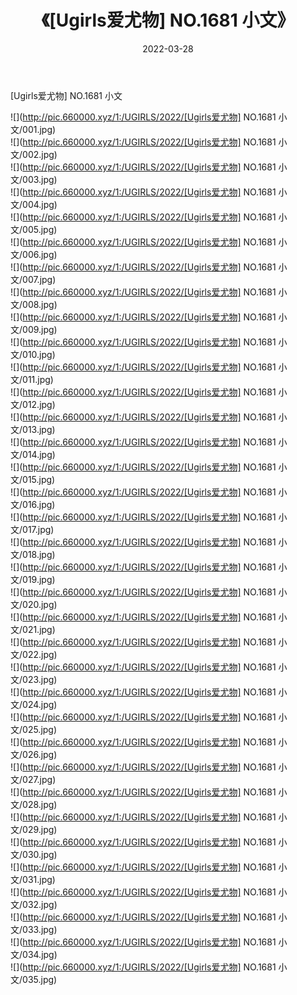 ﻿---
layout: post
title:  《[Ugirls爱尤物] NO.1681 小文》
date:   2022-03-28
img: http://pic.660000.xyz/1:/UGIRLS/2022/[Ugirls爱尤物] NO.1681 小文/000.jpg
categories: [美女, 清纯, 唯美]
---

[Ugirls爱尤物] NO.1681 小文

 ![](http://pic.660000.xyz/1:/UGIRLS/2022/[Ugirls爱尤物] NO.1681 小文/001.jpg) <br>![](http://pic.660000.xyz/1:/UGIRLS/2022/[Ugirls爱尤物] NO.1681 小文/002.jpg) <br>![](http://pic.660000.xyz/1:/UGIRLS/2022/[Ugirls爱尤物] NO.1681 小文/003.jpg) <br>![](http://pic.660000.xyz/1:/UGIRLS/2022/[Ugirls爱尤物] NO.1681 小文/004.jpg) <br>![](http://pic.660000.xyz/1:/UGIRLS/2022/[Ugirls爱尤物] NO.1681 小文/005.jpg) <br>![](http://pic.660000.xyz/1:/UGIRLS/2022/[Ugirls爱尤物] NO.1681 小文/006.jpg) <br>![](http://pic.660000.xyz/1:/UGIRLS/2022/[Ugirls爱尤物] NO.1681 小文/007.jpg) <br>![](http://pic.660000.xyz/1:/UGIRLS/2022/[Ugirls爱尤物] NO.1681 小文/008.jpg) <br>![](http://pic.660000.xyz/1:/UGIRLS/2022/[Ugirls爱尤物] NO.1681 小文/009.jpg) <br>![](http://pic.660000.xyz/1:/UGIRLS/2022/[Ugirls爱尤物] NO.1681 小文/010.jpg) <br>![](http://pic.660000.xyz/1:/UGIRLS/2022/[Ugirls爱尤物] NO.1681 小文/011.jpg) <br>![](http://pic.660000.xyz/1:/UGIRLS/2022/[Ugirls爱尤物] NO.1681 小文/012.jpg) <br>![](http://pic.660000.xyz/1:/UGIRLS/2022/[Ugirls爱尤物] NO.1681 小文/013.jpg) <br>![](http://pic.660000.xyz/1:/UGIRLS/2022/[Ugirls爱尤物] NO.1681 小文/014.jpg) <br>![](http://pic.660000.xyz/1:/UGIRLS/2022/[Ugirls爱尤物] NO.1681 小文/015.jpg) <br>![](http://pic.660000.xyz/1:/UGIRLS/2022/[Ugirls爱尤物] NO.1681 小文/016.jpg) <br>![](http://pic.660000.xyz/1:/UGIRLS/2022/[Ugirls爱尤物] NO.1681 小文/017.jpg) <br>![](http://pic.660000.xyz/1:/UGIRLS/2022/[Ugirls爱尤物] NO.1681 小文/018.jpg) <br>![](http://pic.660000.xyz/1:/UGIRLS/2022/[Ugirls爱尤物] NO.1681 小文/019.jpg) <br>![](http://pic.660000.xyz/1:/UGIRLS/2022/[Ugirls爱尤物] NO.1681 小文/020.jpg) <br>![](http://pic.660000.xyz/1:/UGIRLS/2022/[Ugirls爱尤物] NO.1681 小文/021.jpg) <br>![](http://pic.660000.xyz/1:/UGIRLS/2022/[Ugirls爱尤物] NO.1681 小文/022.jpg) <br>![](http://pic.660000.xyz/1:/UGIRLS/2022/[Ugirls爱尤物] NO.1681 小文/023.jpg) <br>![](http://pic.660000.xyz/1:/UGIRLS/2022/[Ugirls爱尤物] NO.1681 小文/024.jpg) <br>![](http://pic.660000.xyz/1:/UGIRLS/2022/[Ugirls爱尤物] NO.1681 小文/025.jpg) <br>![](http://pic.660000.xyz/1:/UGIRLS/2022/[Ugirls爱尤物] NO.1681 小文/026.jpg) <br>![](http://pic.660000.xyz/1:/UGIRLS/2022/[Ugirls爱尤物] NO.1681 小文/027.jpg) <br>![](http://pic.660000.xyz/1:/UGIRLS/2022/[Ugirls爱尤物] NO.1681 小文/028.jpg) <br>![](http://pic.660000.xyz/1:/UGIRLS/2022/[Ugirls爱尤物] NO.1681 小文/029.jpg) <br>![](http://pic.660000.xyz/1:/UGIRLS/2022/[Ugirls爱尤物] NO.1681 小文/030.jpg) <br>![](http://pic.660000.xyz/1:/UGIRLS/2022/[Ugirls爱尤物] NO.1681 小文/031.jpg) <br>![](http://pic.660000.xyz/1:/UGIRLS/2022/[Ugirls爱尤物] NO.1681 小文/032.jpg) <br>![](http://pic.660000.xyz/1:/UGIRLS/2022/[Ugirls爱尤物] NO.1681 小文/033.jpg) <br>![](http://pic.660000.xyz/1:/UGIRLS/2022/[Ugirls爱尤物] NO.1681 小文/034.jpg) <br>![](http://pic.660000.xyz/1:/UGIRLS/2022/[Ugirls爱尤物] NO.1681 小文/035.jpg) <br>